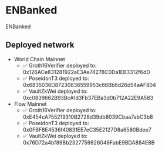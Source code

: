 # ENBanked
ENBanked


## Deployed network
- World Chain Mainnet
  - ✅ Groth16Verifier deployed to: 0x126ACe831281922aE3Ae74278C0Da1EB3312f6dD
  - ✅ PoseidonT3 deployed to: 0x6835036D87230836559953c66Bb6d26d54aAF804
  - ✅ VaultZkWei deployed to: 0xc0839662B93BcA1d3Fb37EBa3d0b712A22E9A583
- Flow Mainnet
  - ✅ Groth16Verifier deployed to: 0xE454cA755219310B2728d39db8039Cbaa7abC3b8
  - ✅ PoseidonT3 deployed to: 0x0FBF8E4536f40831EE7eC35E2127D8a6580Bdee7
  - ✅ VaultZkWei deployed to: 0x76D72a4bf89Bb2327759826046FabE9BDA884E8B
